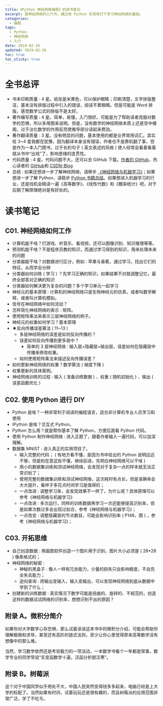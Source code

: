 ```yaml
---
title: 《Python 神经网络编程》的读书笔记
excerpt: 是神经网络的入门书，通过用 Python 实现来打下学习神经网络的基础。
categories:
  - 编程
tags:
  - Python
  - 神经网络
  - 入门
date: 2019-02-26
updated: 2019-02-26
toc: true
toc_sticky: true
---
```


# 全书总评

- 书本印刷质量 : 4 星。纸张是米黄色，可以保护眼睛；印刷清楚，文字排版整洁，基本没有排版过程中引入的错误，阅读不累眼睛。但是可能是 Word 排版，感觉数学公式的排版不是太好。
- 著作编写质量 : 4 星。简单，易懂，入门很好。可能是为了帮助读者克服对数学的恐惧，所以多用图来说明。但是，没有数学的神经网络本质上还是空中楼阁，过于淡化数学的作用反而使推导部分读起来费劲。
- 著作翻译质量 : 3 星。没有明显的问题，基本使用的都是业界常用词汇。其实给 3~4 星我都在犹豫，因为翻译本身没有错误，作者也不是靠机翻了事，但是作为一本入门图书，过于长的句子 ( 英文表述的风格 ) 使人经常会看着看着就从书中“出戏”了，影响思绪的连贯性。
- 代码质量 : 4 星。代码问题不大，还可以去 GitHub 下载。[作者的 GitHub](https://github.com/makeyourownneuralnetwork/makeyourownneuralnetwork)，热心读者的 [GitHub](https://github.com/hzka/PythonNetworkBook)和 [CSDN-Blog](https://blog.csdn.net/weixin_38244174/article/details/85195851)
- 总结 : 如果还想进一步了解神经网络，请移步 [《神经网络与机器学习》](%E3%80%8A%E7%A5%9E%E7%BB%8F%E7%BD%91%E7%BB%9C%E4%B8%8E%E6%9C%BA%E5%99%A8%E5%AD%A6%E4%B9%A0%E3%80%8B%E7%9A%84%E8%AF%BB%E4%B9%A6%E7%AC%94%E8%AE%B0.md)；如果想进一步了解 Python，请稳步 [Python 书籍总结](%E8%87%AA%E5%AD%A6Python%E8%AF%BB%E8%BF%87%E7%9A%84%E4%B9%A6%E6%80%BB%E7%BB%93.md)。如果想进入机器学习的行业，还是找机会精读一遍《高等数学》、《线性代数》和《概率统计》吧，对于后期了解原理绝对是有好处的。

# 读书笔记

## C01. 神经网络如何工作

- 计算机能干啥？打游戏、听音乐、看视频，还可以图像识别、知识推理等等。
- 预测机能干啥？不是程序员教的知识，而通过学习得到的知识，用来处理未来的问题
- 分类器能干啥？对数据进行区分，例如 : 苹果与香蕉，通过学习，找出它们的特征，从而学会分辨
- 分类器如何训练 ( 学习 ) ？先学习正确的知识，如果结果不对就调整记忆，最终全部答对正确的知识
- 分类器如何解决更为复杂的问题？多个学习单元一起学习
- 神经元的基本原理 : 计算机的神经网络只是生物神经元的仿真，或者叫数学解释，或者叫计算机模拟。
- 信号在神经网络中如何流动？
- 怎样简化神经网络的表示 : 矩阵。
- 使用矩阵乘法来表示三层神经网络的例子。
- 神经元的权重如何学习？基本原理
- ★反向传播误差算法 ( 11~13 )
    - 多层神经网络的误差是如何反向传播的？
    - 误差如何反向传播到更多层中？
        - 简单的 3 层神经网络 : 输入层+隐藏层+输出层，误差如何在隐藏层中传播来修改权重。
    - 如何使用矩阵乘法来描述反向传播误差？
- 如何更新神经网络的权重？数学算法 ( 梯度下降 )
- 权重更新的具体案例。
- 神经网络训练的过程 : 输入 ( 准备训练数据 ) 、权重 ( 随机初始化 ) 、输出 ( 误差函数优化 )

## C02. 使用 Python 进行 DIY

- Python 是啥？一种非常利于阅读的编程语言，适合非计算机专业人员学习和使用
- IPython 是啥？交互式 Python。
- Python 怎么用？就是帮你基本了解 Python，方便后面看 Python 代码。
- 使用 Python 制作神经网络 : 进入正题了，跟着作者输入一遍代码，可以加深理解。
- 数据集 MNIST : 进入真正的实用项目了。
    - 输入完整的代码； ( 有地方看不懂，是因为书中给出的 Python 说明远远不够，但是别在意这些不懂，继续前进，先明白神经网络可以干啥 )
    - 用小的数据集训练和测试神经网络，会发现对于复杂一点的样本就无法正常识别了；
    - 使用完整的数据集训练和测试神经网络，这次耗时有点长，但是准确率会大大提升，看样子多花点时间学习是值得的；
    - 一点改进 : 调整学习率，会发现效果不一样了，为什么呢？具体原理可以参考《神经网络与机器学习》
    - 一点改进 : 多次运行，同样的训练数据再学习一次还能够提高识别率，但是如果次数过多会出现过拟合，参考《神经网络与机器学习》；
    - 一点改变 : 调整隐藏层的节点数目，可能会影响识别率 ( P146，图 ) ，参考《神经网络与机器学习》；

## C03. 开拓思维

- 自己创造数据 : 用画图软件创造一个图片用于识别，图片大小必须是 ( 28*28 ) 像素格式的；
- 神经网络的秘密 :
    - 神秘的黑盒子 : 像人一样有冗余能力，少量的损失只会影响精度，不会完全失去能力；
    - 逆向查询 : 把输出变输入，输入变输出，可以发现神经网络到底从数据中学到了什么；
- 创建新的训练数据 : 真实情况下数字可能是扭曲的、旋转的、不规范的，创造这样的数据试试网络的识别率，想想识别不出的原因？

## 附录 A。微积分简介

如果你对大学数学心存恐惧，那么试着读读这本书中的微积分介绍，可能会帮助你理解极限和求导，甚至还有高阶的链式法则，至少让你心里觉得原来高等数学没有想像中的那么难。

当然，学习数学依然还是考验毅力的一项活动，一本数学书看个一年都是常事，数学专业的同学常说“实变函数学十遍，泛函分析胆泛寒”。

## 附录 B。树莓派

这个对于中国同学似乎用处不大，中国人民突然变得钱多多起来，电脑已经是上大学的标配了。当然如果有时间，试着玩玩还是很有趣的，而且树莓派的应用范围非常广泛，学了不吃亏。
